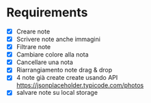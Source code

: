 # Requirements

- [x] Creare note
- [x] Scrivere note anche immagini
- [x] Filtrare note
- [x] Cambiare colore alla nota
- [x] Cancellare una nota
- [x] Riarrangiamento note drag & drop
- [x] 4 note già create create usando API https://jsonplaceholder.typicode.com/photos
- [x] salvare note su local storage
